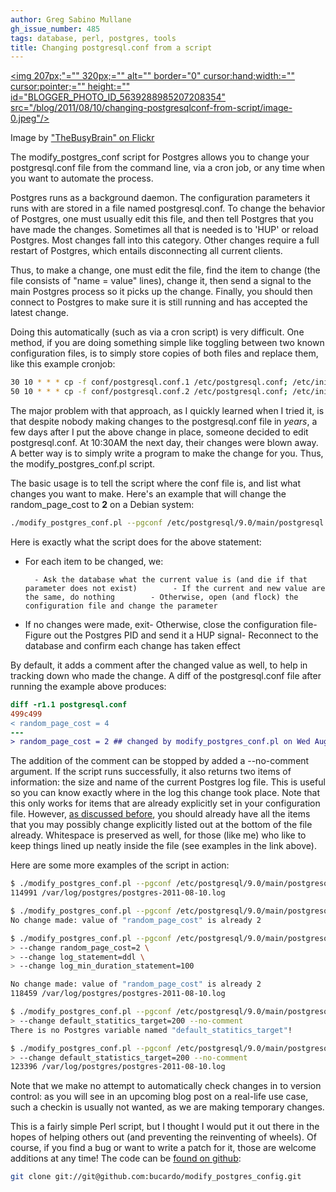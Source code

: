 ```yaml
---
author: Greg Sabino Mullane
gh_issue_number: 485
tags: database, perl, postgres, tools
title: Changing postgresql.conf from a script
---
```




<a href="/blog/2011/08/10/changing-postgresqlconf-from-script/image-0-big.jpeg" onblur="try {parent.deselectBloggerImageGracefully();} catch(e) {}"><img 207px;"="" 320px;="" alt="" border="0" cursor:hand;width:="" cursor:pointer;="" height:="" id="BLOGGER_PHOTO_ID_5639288985207208354" src="/blog/2011/08/10/changing-postgresqlconf-from-script/image-0.jpeg"/></a>

Image by ["TheBusyBrain" on Flickr](http://www.flickr.com/photos/thebusybrain/)

The modify_postgres_conf script for Postgres allows you to change your postgresql.conf file from the command line, via a cron job, or any time when you want to automate the process.

Postgres runs as a background daemon. The configuration parameters it runs with are stored in a file named postgresql.conf. To change the behavior of Postgres, one must usually edit this file, and then tell Postgres that you have made the changes. Sometimes all that is needed is to 'HUP' or reload Postgres. Most changes fall into this category. Other changes require a full restart of Postgres, which entails disconnecting all current clients.

Thus, to make a change, one must edit the file, find the item to change (the file consists of "name = value" lines), change it, then send a signal to the main Postgres process so it picks up the change. Finally, you should then connect to Postgres to make sure it is still running and has accepted the latest change.

Doing this automatically (such as via a cron script) is very difficult. One method, if you are doing something simple like toggling between two known configuration files, is to simply store copies of both files and replace them, like this example cronjob:

```bash
30 10 * * * cp -f conf/postgresql.conf.1 /etc/postgresql.conf; /etc/init.d/postgresql reload
50 10 * * * cp -f conf/postgresql.conf.2 /etc/postgresql.conf; /etc/init.d/postgresql reload
```

The major problem with that approach, as I quickly learned when I tried it, is that despite nobody making changes to the postgresql.conf file in *years*, a few days after I put the above change in place, someone decided to edit postgresql.conf. At 10:30AM the next day, their changes were blown away. A better way is to simply write a program to make the change for you. Thus, the modify_postgres_conf.pl script.

The basic usage is to tell the script where the conf file is, and list what changes you want to make. Here's an example that will change the random_page_cost to **2** on a Debian system:

```bash
./modify_postgres_conf.pl --pgconf /etc/postgresql/9.0/main/postgresql.conf --change random_page_cost=2
```

Here is exactly what the script does for the above statement:

- For each item to be changed, we:

        - Ask the database what the current value is (and die if that parameter does not exist)        - If the current and new value are the same, do nothing        - Otherwise, open (and flock) the configuration file and change the parameter

- If no changes were made, exit- Otherwise, close the configuration file- Figure out the Postgres PID and send it a HUP signal- Reconnect to the database and confirm each change has taken effect

By default, it adds a comment after the changed value as well, to help in tracking down who made the change. A diff of the postgresql.conf file after running the example above produces:

```diff
diff -r1.1 postgresql.conf
499c499
< random_page_cost = 4
---
> random_page_cost = 2 ## changed by modify_postgres_conf.pl on Wed Aug 10 13:31:34 2011
```

The addition of the comment can be stopped by added a --no-comment argument. If the script runs successfully, it also returns two items of information: the size and name of the current Postgres log file. This is useful so you can know exactly where in the log this change took place. Note that this only works for items that are already explicitly set in your configuration file. However, [as discussed before](/blog/2010/09/27/postgres-configuration-best-practices), you should already have all the items that you may possibly change explicitly listed out at the bottom of the file already. Whitespace is preserved as well, for those (like me) who like to keep things lined up neatly inside the file (see examples in the link above).

Here are some more examples of the script in action:

```bash
$ ./modify_postgres_conf.pl --pgconf /etc/postgresql/9.0/main/postgresql.conf --change random_page_cost=2
114991 /var/log/postgres/postgres-2011-08-10.log

$ ./modify_postgres_conf.pl --pgconf /etc/postgresql/9.0/main/postgresql.conf --change random_page_cost=2
No change made: value of "random_page_cost" is already 2

$ ./modify_postgres_conf.pl --pgconf /etc/postgresql/9.0/main/postgresql.conf \
> --change random_page_cost=2 \
> --change log_statement=ddl \
> --change log_min_duration_statement=100

No change made: value of "random_page_cost" is already 2
118459 /var/log/postgres/postgres-2011-08-10.log

$ ./modify_postgres_conf.pl --pgconf /etc/postgresql/9.0/main/postgresql.conf \
> --change default_statitics_target=200 --no-comment
There is no Postgres variable named "default_statitics_target"!

$ ./modify_postgres_conf.pl --pgconf /etc/postgresql/9.0/main/postgresql.conf \
> --change default_statistics_target=200 --no-comment
123396 /var/log/postgres/postgres-2011-08-10.log
```

Note that we make no attempt to automatically check changes in to version control: as you will see in an upcoming blog post on a real-life use case, such a checkin is usually not wanted, as we are making temporary changes.

This is a fairly simple Perl script, but I thought I would put it out there in the hopes of helping others out (and preventing the reinventing of wheels). Of course, if you find a bug or want to write a patch for it, those are welcome additions at any time! The code can be [found on github](https://github.com/bucardo/modify_postgres_config):

```bash
git clone git://git@github.com:bucardo/modify_postgres_config.git
```

